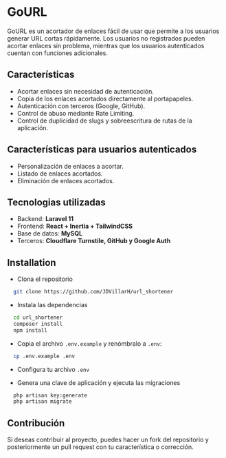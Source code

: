 # GoURL

GoURL es un acortador de enlaces fácil de usar que permite a los usuarios generar URL cortas rápidamente. Los usuarios no registrados pueden acortar enlaces sin problema, mientras que los usuarios autenticados cuentan con funciones adicionales.

## Características

-   Acortar enlaces sin necesidad de autenticación.
-   Copia de los enlaces acortados directamente al portapapeles.
-   Autenticación con terceros (Google, GitHub).
-   Control de abuso mediante Rate Limiting.
-   Control de duplicidad de slugs y sobreescritura de rutas de la aplicación.

## Características para usuarios autenticados

-   Personalización de enlaces a acortar.
-   Listado de enlaces acortados.
-   Eliminación de enlaces acortados.

## Tecnologias utilizadas

-   Backend: **Laravel 11**
-   Frontend: **React + Inertia + TailwindCSS**
-   Base de datos: **MySQL**
-   Terceros: **Cloudflare Turnstile, GitHub y Google Auth**

## Installation

-   Clona el repositorio

```bash
  git clone https://github.com/JDVillarH/url_shortener
```

-   Instala las dependencias

```bash
  cd url_shortener
  composer install
  npm install
```

-   Copia el archivo `.env.example` y renómbralo a `.env`:

```bash
  cp .env.example .env
```

-   Configura tu archivo `.env`

-   Genera una clave de aplicación y ejecuta las migraciones

```bash
  php artisan key:generate
  php artisan migrate
```

## Contribución

Si deseas contribuir al proyecto, puedes hacer un fork del repositorio y posteriormente un pull request con tu característica o corrección.
